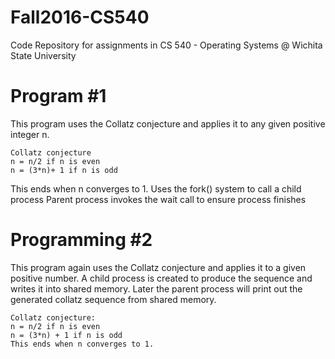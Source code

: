 # Fall2016-CS540
Code Repository for assignments in CS 540 - Operating Systems @ Wichita State University

<h1>Program #1</h1>
This program uses the Collatz conjecture and applies it to any given positive integer n.

```
Collatz conjecture
n = n/2 if n is even
n = (3*n)+ 1 if n is odd
```

This ends when n converges to 1.
Uses the fork() system to call a child process
Parent process invokes the wait call to ensure process finishes


<h1>Programming #2</h1>
This program again uses the Collatz conjecture and applies it to a given positive number.
A child process is created to produce the sequence and writes it into shared memory. Later the
parent process will print out the generated collatz sequence from shared memory.

```
Collatz conjecture:
n = n/2 if n is even
n = (3*n) + 1 if n is odd
This ends when n converges to 1.
```
